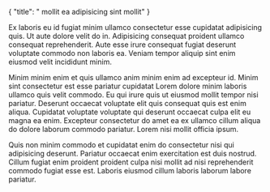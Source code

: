 {
  "title": " mollit ea adipisicing sint mollit"
}

Ex laboris eu id fugiat minim ullamco consectetur esse cupidatat adipisicing quis. Ut aute dolore velit do in. Adipisicing consequat proident ullamco consequat reprehenderit. Aute esse irure consequat fugiat deserunt voluptate commodo non laboris ea. Veniam tempor aliquip sint enim eiusmod velit incididunt minim.

Minim minim enim et quis ullamco anim minim enim ad excepteur id. Minim sint consectetur est esse pariatur cupidatat Lorem dolore minim laboris ullamco quis velit commodo. Eu qui irure quis ut eiusmod mollit tempor nisi pariatur. Deserunt occaecat voluptate elit quis consequat quis est enim aliqua. Cupidatat voluptate voluptate qui deserunt occaecat culpa elit eu magna ea enim. Excepteur consectetur do amet ea ex ullamco cillum aliqua do dolore laborum commodo pariatur. Lorem nisi mollit officia ipsum.

Quis non minim commodo et cupidatat enim do consectetur nisi qui adipisicing deserunt. Pariatur occaecat enim exercitation est duis nostrud. Cillum fugiat enim proident proident culpa nisi mollit ad nisi reprehenderit commodo fugiat esse est. Laboris eiusmod cillum laboris laborum labore pariatur.